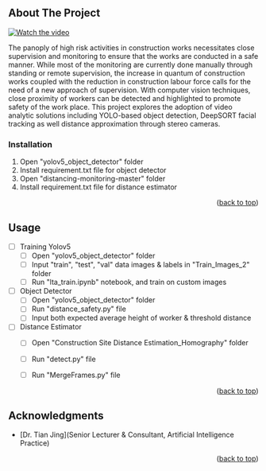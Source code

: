 <!-- ABOUT THE PROJECT -->
## About The Project
[![Watch the video](https://img.youtube.com/vi/Q8x87n14IUk/maxresdefault.jpg)](https://youtu.be/Q8x87n14IUk)

The panoply of high risk activities in construction works necessitates close supervision and monitoring to ensure that the works are conducted in a safe manner. While most of the monitoring are currently done manually through standing or remote supervision, the increase in quantum of construction works coupled with the reduction in construction labour force calls for the need of a new approach of supervision. With computer vision techniques, close proximity of workers can be detected and highlighted to promote safety of the work place. This project explores the adoption of video analytic solutions including YOLO-based object detection, DeepSORT facial tracking as well distance approximation through stereo cameras.



<!-- GETTING STARTED -->

### Installation

1. Open "yolov5_object_detector" folder
2. Install requirement.txt file for object detector
3. Open "distancing-monitoring-master" folder 
4. Install requirement.txt file for distance estimator

<p align="right">(<a href="#readme-top">back to top</a>)</p>



<!-- USAGE EXAMPLES -->
## Usage
- [ ] Training Yolov5
  - [ ] Open "yolov5_object_detector" folder
  - [ ] Input "train", "test", "val" data images & labels in 
  "Train_Images_2" folder
  - [ ] Run "lta_train.ipynb" notebook, and train on custom images

- [ ] Object Detector
  - [ ] Open "yolov5_object_detector" folder
  - [ ] Run "distance_safety.py" file
  - [ ] Input both expected average height of worker & threshold distance
  
- [ ] Distance Estimator
    - [ ] Open "Construction Site Distance Estimation_Homography" folder
    - [ ] Run "detect.py" file
    - [ ] Run "MergeFrames.py" file
  


<p align="right">(<a href="#readme-top">back to top</a>)</p>



<!-- ACKNOWLEDGMENTS -->
## Acknowledgments

* [Dr. Tian Jing](Senior Lecturer & Consultant, Artificial Intelligence Practice)

<p align="right">(<a href="#readme-top">back to top</a>)</p>


